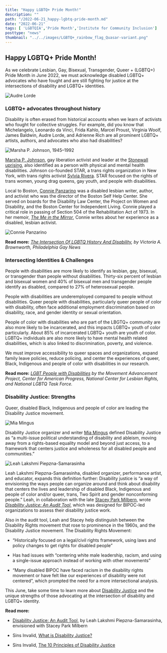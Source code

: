 ```yaml
---
title: "Happy LGBTQ+ Pride Month!"
description: ""
path: "/2022-06-21_happy-lgbtq-pride-month.md"
date: "2022-06-21"
tags: [ 'LGBTQIA','Pride Month','Institute for Community Inclusion']
posttype: "news"
thumbnail: "../../images/LGBTQ+_rainbow_flag_Quasar-variant.png"
---
```



## Happy LGBTQ+ Pride Month!

As we celebrate Lesbian, Gay, Bisexual, Transgender, Queer + (LGBTQ+) Pride Month in June 2022, we must acknowledge disabled LGBTQ+ advocates who have fought and are still fighting for justice at the intersections of disability and LGBTQ+ identities.

![Audre Lorde](/../../images/Audre-Lorde.jpg "Audre Lorde, self-described “Black, lesbian, mother, warrior, poet.” Author of several essays, poems, and books, including Sister Outsider, The Black Unicorn, and Your Silence will not Protect You.")

### LGBTQ+ advocates throughout history

Disability is often erased from historical accounts when we learn of activists who fought for collective struggles. For example, did you know that Michelangelo, Leonardo da Vinci, Frida Kahlo, Marcel Proust, Virginia Woolf, James Baldwin, Audre Lorde, and Adrienne Rich are all prominent LGBTQ+ artists, authors, and advocates who also had disabilities?

![Marsha P. Johnson, 1945–1992](/../../images/Marsha-P-Johnson.jpg "Marsha P. Johnson, 1945–1992")

[Marsha P. Johnson](https://en.wikipedia.org/wiki/Marsha_P._Johnson), gay liberation activist and leader at the [Stonewall uprising](https://en.wikipedia.org/wiki/Stonewall_riots), also identified as a person with physical and mental health disabilities. Johnson co-founded STAR, a trans rights organization in New York, with trans rights activist [Sylvia Rivera](https://en.wikipedia.org/wiki/Sylvia_Rivera). STAR focused on the rights of trans women, young drag queens, gay youth, and people with disabilities.

Local to Boston, [Connie Panzarino](https://www.facebook.com/Connie-Panzarino-Memorial-159023067484002/) was a disabled lesbian writer, author, and activist who was the director of the Boston Self Help Center. She served on boards for the Disability Law Center, the Project on Women and Disability, and the Boston Center for Independent Living. Connie played a critical role in passing of Section 504 of the Rehabilitation Act of 1973. In her memoir, [*The Me in the Mirror*](https://www.sealpress.com/titles/connie-panzarino/the-me-in-the-mirror/9781878067456/), Connie writes about her experience as a disabled, lesbian activist.

![Connie Panzarino](/../../images/Connie-Panzarino.jpg "Connie Panzarino, 1947–2001")

**Read more:** *[The Intersection Of LGBTQ History And Disability](https://epgn.com/2020/10/20/the-intersection-of-lgbtq-history-and-disability/), by Victoria A. Brownworth, Philadelphia Gay News*

### Intersecting Identities & Challenges

People with disabilities are more likely to identify as lesbian, gay, bisexual, or transgender than people without disabilities. Thirty-six percent of lesbian and bisexual women and 40% of bisexual men and transgender people identify as disabled, compared to 27% of heterosexual people.

People with disabilities are underemployed compared to people without disabilities. Queer people with disabilities, particularly queer people of color with disability, often face additional employment discrimination based on disability, race, and gender identity or sexual orientation.

People of color with disabilities who are part of the LBGTQ+ community are also more likely to be incarcerated, and this impacts LGBTQ+ youth of color particularly. About 85% of incarcerated LGBTQ+ youth are youth of color. LGBTQ+ individuals are also more likely to have mental health related disabilities, which is also linked to discrimination, poverty, and violence.

We must improve accessibility to queer spaces and organizations, expand family leave policies, reduce policing, and center the experiences of queer, Black, Indigenous and people of color with disabilities in our research.

**Read more:** *[LGBT People with Disabilities](https://www.lgbtmap.org/file/LGBT-People-With-Disabilities.pdf) by the Movement Advancement Project, Center for American Progress, National Center for Lesbian Rights, and National LGBTQ Task Force.*

### Disability Justice: Strengths

Queer, disabled Black, Indigenous and people of color are leading the Disability Justice movement.

![Mia Mingus](/../../images/Mia-Mingus.png "Mia Mingus, Disability Justice writer, education, and community organizer.")

Disability Justice organizer and writer [Mia Mingus](https://en.wikipedia.org/wiki/Mia_Mingus) defined Disability Justice as “a multi-issue political understanding of disability and ableism, moving away from a rights-based equality model and beyond just access, to a framework that centers justice and wholeness for all disabled people and communities.”

![Leah Lakshmi Piepzna-Samarasinha](/../../images/Leah-Lakshmi-Piepzna-Samarasinha.jpg "Leah Lakshmi Piepzna-Samarasinha, American poet, writer, educator and social activist")

Leah Lakshmi Piepzna-Samarasinha, disabled organizer, performance artist, and educator, expands this definition further: Disability justice is “a way of envisioning the ways people can organize around and think about disability that centers the lives and leadership of disabled Black, Indigenous and people of color and/or queer, trans, Two Spirit and gender nonconforming people.” Leah, in collaboration with the late [Stacey Park Milbern](https://en.wikipedia.org/wiki/Stacey_Milbern), wrote [*Disability Justice: An Audit Tool*](https://static1.squarespace.com/static/5ed94da22956b942e1d51e12/t/6232af2503a09a54615b8d48/1647488823793/DJ+Audit+Tool.pdf), which was designed for BIPOC-led organizations to assess their disability justice work.

Also in the audit tool, Leah and Stacey help distinguish between the Disability Rights movement that rose to prominence in the 1960s, and the Disability Justice movement. The Disability Rights Movement:

- “Historically focused on a legal/civil rights framework, using laws and policy changes to get rights for disabled people”

- Has had issues with “centering white male leadership, racism, and using a single-issue approach instead of working with other movements”

- “Many disabled BIPOC have faced racism in the disability rights movement or have felt like our experiences of disability were not centered”, which prompted the need for a more intersectional analysis.

This June, take some time to learn more about [Disability Justice](https://www.sinsinvalid.org/news-1/2020/6/16/what-is-disability-justice) and the unique strengths of those advocating at the intersection of disability and LGBTQ+ identity.

**Read more:**

- [Disability Justice: An Audit Tool](https://static1.squarespace.com/static/5ed94da22956b942e1d51e12/t/6232af2503a09a54615b8d48/1647488823793/DJ+Audit+Tool.pdf), by Leah Lakshmi Piepzna-Samarasinha, envisioned with Stacey Park Milbern

- Sins Invalid, [What is Disability Justice?](https://www.sinsinvalid.org/news-1/2020/6/16/what-is-disability-justice)

- Sins Invalid, [The 10 Principles of Disability Justice](https://www.sinsinvalid.org/blog/10-principles-of-disability-justice)

